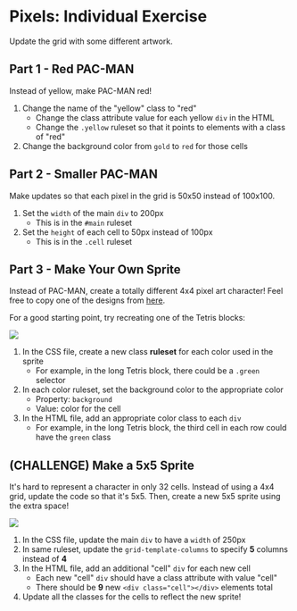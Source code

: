 # Pixels: Individual Exercise
Update the grid with some different artwork.

## Part 1 - Red PAC-MAN
Instead of yellow, make PAC-MAN red!

1. Change the name of the "yellow" class to "red"
    - Change the class attribute value for each yellow `div` in the HTML
    - Change the `.yellow` ruleset so that it points to elements with a class of "red"
1. Change the background color from `gold` to `red` for those cells

## Part 2 - Smaller PAC-MAN
Make updates so that each pixel in the grid is 50x50 instead of 100x100.

1. Set the `width` of the main `div` to 200px
    - This is in the `#main` ruleset
1. Set the `height` of each cell to 50px instead of 100px
    - This is in the `.cell` ruleset

## Part 3 - Make Your Own Sprite
Instead of PAC-MAN, create a totally different 4x4 pixel art character! Feel free to copy one of the designs from [here](https://www.google.com/search?tbm=isch&q=4x4pixels+blogspot+pixelheroes).

For a good starting point, try recreating one of the Tetris blocks:

![](https://i.imgur.com/t6totR1.jpg)

1. In the CSS file, create a new class **ruleset** for each color used in the sprite
    - For example, in the long Tetris block, there could be a `.green` selector
1. In each color ruleset, set the background color to the appropriate color
    - Property: `background`
    - Value: color for the cell
1. In the HTML file, add an appropriate color class to each `div`
    - For example, in the long Tetris block, the third cell in each row could have the `green` class

## (CHALLENGE) Make a 5x5 Sprite
It's hard to represent a character in only 32 cells. Instead of using a 4x4 grid, update the code so that it's 5x5. Then, create a new 5x5 sprite using the extra space!

![](https://i.imgur.com/H1Z5X8E.png)

1. In the CSS file, update the main `div` to have a `width` of 250px
1. In same ruleset, update the `grid-template-columns` to specify **5** columns instead of **4**
1. In the HTML file, add an additional "cell" `div` for each new cell
    - Each new "cell" `div` should have a class attribute with value "cell"
    - There should be **9** new `<div class="cell"></div>` elements total 
1. Update all the classes for the cells to reflect the new sprite!